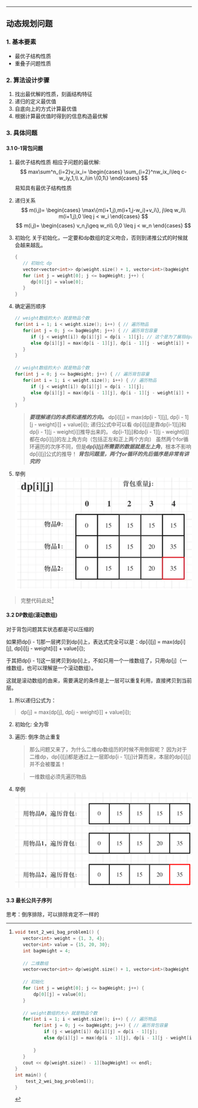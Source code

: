 ---
## 动态规划问题
### 1. 基本要素
- 最优子结构性质
- 重叠子问题性质
### 2. 算法设计步骤
1. 找出最优解的性质，刻画结构特征
2. 递归的定义最优值
3. 自底向上的方式计算最优值
4. 根据计算最优值时得到的信息构造最优解
### 3. 具体问题
#### 3.1 0-1背包问题
1. 最优子结构性质
   相应子问题的最优解:
   $$
   max\sum^n_{i=2}v_ix_i=
   \begin{cases}
      \sum_{i=2}^nw_ix_i\leq c-w_iy_1,\\
      x_i\in \{0,1\}
   \end{cases}
   $$
   易知具有最优子结构性质
2. 递归关系
    $$
   m(i,j)=
   \begin{cases}
      \max\{m(i+1,j),m(i+1,j-w_i)+v_i\}, j\leq w_i\\
      m(i+1,j),0 \leq j < w_i
   \end{cases}
   $$
   $$
   m(i,j)=
   \begin{cases}
      v_n,j\geq w_n\\
      0,0 \leq j < w_n
   \end{cases}
   $$
3. 初始化
   关于初始化，一定要和dp数组的定义吻合，否则到递推公式的时候就会越来越乱。
   ~~~c++
   {
      // 初始化 dp
      vector<vector<int>> dp(weight.size() + 1, vector<int>(bagWeight + 1, 0));
      for (int j = weight[0]; j <= bagWeight; j++) {
         dp[0][j] = value[0];
      }
   }
   ~~~
4. 确定遍历顺序
   
   ~~~c++
   // weight数组的大小 就是物品个数
   for(int i = 1; i < weight.size(); i++) { // 遍历物品
      for(int j = 0; j <= bagWeight; j++) { // 遍历背包容量
         if (j < weight[i]) dp[i][j] = dp[i - 1][j]; // 这个是为了展现dp数组里元素的变化
         else dp[i][j] = max(dp[i - 1][j], dp[i - 1][j - weight[i]] + value[i]);
      }
   }

   // weight数组的大小 就是物品个数
   for(int j = 0; j <= bagWeight; j++) { // 遍历背包容量
      for(int i = 1; i < weight.size(); i++) { // 遍历物品
         if (j < weight[i]) dp[i][j] = dp[i - 1][j];
         else dp[i][j] = max(dp[i - 1][j], dp[i - 1][j - weight[i]] + value[i]);
      }
   }     
   ~~~

   > ***要理解递归的本质和递推的方向。***
   > dp[i][j] = max(dp[i - 1][j], dp[i - 1][j - weight[i]] + value[i]); 递归公式中可以看
   > dp[i][j]是靠dp[i-1][j]和dp[i - 1][j - weight[i]]推导出来的。
   > dp[i-1][j]和dp[i - 1][j - weight[i]] 都在dp[i][j]的左上角方向（包括正左和正上两个方向）
   > 虽然两个for循环遍历的次序不同，但是***dp[i][j]所需要的数据就是左上角***，根本不影响dp[i][j]公式的推导！
   >***背包问题里，两个for循环的先后循序是非常有讲究的***
5. 举例
   ![o1背包示例](../pic/01Pack.png "o1背包示例")

> 完整代码此处[^01PackExample]
      
[^01PackExample]: 
      ~~~c++
      void test_2_wei_bag_problem1() {
         vector<int> weight = {1, 3, 4};
         vector<int> value = {15, 20, 30};
         int bagWeight = 4;

         // 二维数组
         vector<vector<int>> dp(weight.size() + 1, vector<int>(bagWeight + 1, 0));

         // 初始化
         for (int j = weight[0]; j <= bagWeight; j++) {
             dp[0][j] = value[0];
         }

         // weight数组的大小 就是物品个数
         for(int i = 1; i < weight.size(); i++) { // 遍历物品
             for(int j = 0; j <= bagWeight; j++) { // 遍历背包容量
                 if (j < weight[i]) dp[i][j] = dp[i - 1][j];
                 else dp[i][j] = max(dp[i - 1][j], dp[i - 1][j - weight[i]] + value[i]);

             }
         }
         cout << dp[weight.size() - 1][bagWeight] << endl;
      }
      int main() {
          test_2_wei_bag_problem1();
      }
      ~~~

#### 3.2 DP数组(滚动数组)
对于背包问题其实状态都是可以压缩的

如果把dp[i - 1]那一层拷贝到dp[i]上，表达式完全可以是：dp[i][j] = max(dp[i][j], dp[i][j - weight[i]] + value[i]);

于其把dp[i - 1]这一层拷贝到dp[i]上，不如只用一个一维数组了，只用dp[j]（一维数组，也可以理解是一个滚动数组）。

这就是滚动数组的由来，需要满足的条件是上一层可以重复利用，直接拷贝到当前层。

1. 所以递归公式为：

> dp[j] = max(dp[j], dp[j - weight[i]] + value[i]);

2. 初始化:
   全为零
3. 遍历:
   倒序:防止重复
   > 那么问题又来了，为什么二维dp数组历的时候不用倒叙呢？
   因为对于二维dp，dp[i][j]都是通过上一层即dp[i - 1][j]计算而来，本层的dp[i][j]并不会被覆盖！

   > 一维数组必须先遍历物品
4. 举例
   ![Alt text](../pic/01Pack_2.png)

#### 3.3 最长公共子序列

思考：倒序排除，可以排除肯定不一样的
